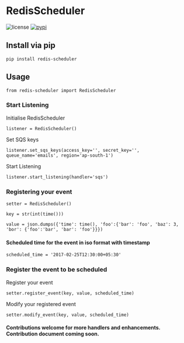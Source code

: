# RedisScheduler

![license](https://img.shields.io/github/license/anistark/redis-scheduler.svg) [![pypi](https://img.shields.io/pypi/v/redis-scheduler.svg)](https://pypi.python.org/pypi/redis-scheduler)


## Install via pip

```
pip install redis-scheduler
```

## Usage

```
from redis-scheduler import RedisScheduler
```

### Start Listening


Initialise RedisScheduler

```
listener = RedisScheduler()
```

Set SQS keys

```
listener.set_sqs_keys(access_key='', secret_key='', queue_name='emails', region='ap-south-1')
```

Start Listening

```
listener.start_listening(handler='sqs')
```


### Registering your event

```
setter = RedisScheduler()
```

```
key = str(int(time()))
```

```
value = json.dumps({'time': time(), 'foo':{'bar': 'foo', 'baz': 3, 'bor': {'foo':'bar', 'bar': 'foo'}}})
```

#### Scheduled time for the event in iso format with timestamp

```
scheduled_time = '2017-02-25T12:30:00+05:30'
```

### Register the event to be scheduled

Register your event

```
setter.register_event(key, value, scheduled_time)
```

Modify your registered event

```
setter.modify_event(key, value, scheduled_time)
```


#### Contributions welcome for more handlers and enhancements. Contribution document coming soon.

